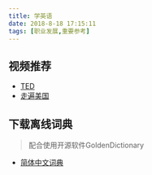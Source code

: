 ```yaml
---
title: 学英语
date: 2018-8-18 17:15:11
tags: [职业发展,重要参考]
---
```


## 视频推荐

- [TED](https://www.ted.com/) 
- [走遍美国](https://www.bilibili.com/video/av11376675/)

## 下载离线词典

> 配合使用开源软件GoldenDictionary

- [简体中文词典](http://download.huzheng.org/zh_CN/)
